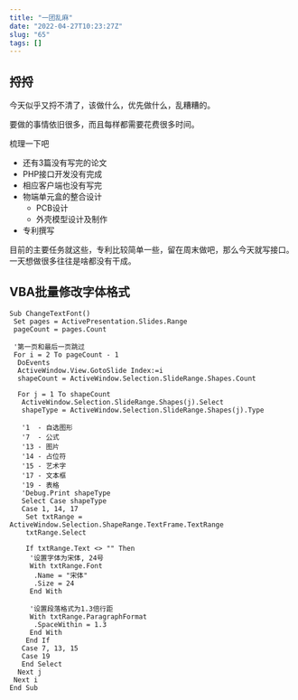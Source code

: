 ```yaml
---
title: "一团乱麻"
date: "2022-04-27T10:23:27Z"
slug: "65"
tags: []
---
```

## 捋捋

今天似乎又捋不清了，该做什么，优先做什么，乱糟糟的。

要做的事情依旧很多，而且每样都需要花费很多时间。

梳理一下吧

- 还有3篇没有写完的论文
- PHP接口开发没有完成
- 相应客户端也没有写完
- 物端单元盒的整合设计
  - PCB设计
  - 外壳模型设计及制作
- 专利撰写

目前的主要任务就这些，专利比较简单一些，留在周末做吧，那么今天就写接口。一天想做很多往往是啥都没有干成。

## VBA批量修改字体格式

```vba
Sub ChangeTextFont()
 Set pages = ActivePresentation.Slides.Range
 pageCount = pages.Count

 '第一页和最后一页跳过
 For i = 2 To pageCount - 1
  DoEvents
  ActiveWindow.View.GotoSlide Index:=i
  shapeCount = ActiveWindow.Selection.SlideRange.Shapes.Count

  For j = 1 To shapeCount
   ActiveWindow.Selection.SlideRange.Shapes(j).Select
   shapeType = ActiveWindow.Selection.SlideRange.Shapes(j).Type

   '1  - 自选图形
   '7  - 公式
   '13 - 图片
   '14 - 占位符
   '15 - 艺术字
   '17 - 文本框
   '19 - 表格
   'Debug.Print shapeType
   Select Case shapeType
   Case 1, 14, 17
    Set txtRange = ActiveWindow.Selection.ShapeRange.TextFrame.TextRange
    txtRange.Select

    If txtRange.Text <> "" Then
     '设置字体为宋体, 24号
     With txtRange.Font
      .Name = "宋体"
      .Size = 24
     End With

     '设置段落格式为1.3倍行距
     With txtRange.ParagraphFormat
      .SpaceWithin = 1.3
     End With
    End If
   Case 7, 13, 15
   Case 19
   End Select
  Next j
 Next i
End Sub

```

